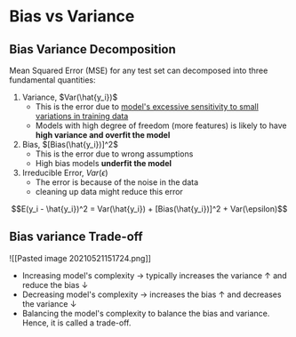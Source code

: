 # Bias vs Variance

## Bias Variance Decomposition

Mean Squared Error (MSE) for any test set can decomposed into three fundamental quantities:
1. Variance, $Var(\hat{y_i})$
	- This is the error due to <u>model's excessive sensitivity to small variations in training data</u>
	- Models with high degree of freedom (more features) is likely to have **high variance and overfit the model**
1. Bias, $[Bias(\hat{y_i})]^2$
	- This is the error due to wrong assumptions
	- High bias models **underfit the model**
1. Irreducible Error, $Var(\epsilon)$
	- The error is because of the noise in the data
	- cleaning up data might reduce this error

$$E(y_i - \hat{y_i})^2 = Var(\hat{y_i}) + [Bias(\hat{y_i})]^2 + Var(\epsilon)$$

## Bias variance Trade-off
![[Pasted image 20210521151724.png]]

- Increasing model's complexity -> typically increases the variance $\uparrow$ and reduce the bias $\downarrow$ 
- Decreasing model's complexity -> increases the bias $\uparrow$ and decreases the variance $\downarrow$
- Balancing the model's complexity to balance the bias and variance. Hence, it is called a trade-off. 
